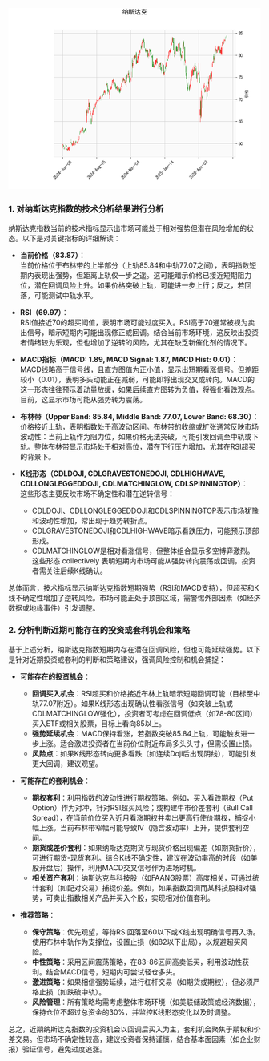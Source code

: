 ![图](NDAQ.png)

### 1. 对纳斯达克指数的技术分析结果进行分析

纳斯达克指数当前的技术指标显示出市场可能处于相对强势但潜在风险增加的状态。以下是对关键指标的详细解读：

- **当前价格（83.87）**：  
  当前价格位于布林带的上半部分（上轨85.84和中轨77.07之间），表明指数短期内表现出强势，但距离上轨仅一步之遥。这可能暗示价格已接近短期阻力位，潜在回调风险上升。如果价格突破上轨，可能进一步上行；反之，若回落，可能测试中轨水平。

- **RSI（69.97）**：  
  RSI值接近70的超买阈值，表明市场可能过度买入。RSI高于70通常被视为卖出信号，暗示短期内可能出现修正或回调。结合当前市场环境，这反映出投资者情绪较为乐观，但也增加了逆转的风险，尤其在缺乏新催化剂的情况下。

- **MACD指标（MACD: 1.89, MACD Signal: 1.87, MACD Hist: 0.01）**：  
  MACD线略高于信号线，且直方图值为正小值，显示出短期看涨信号。但差距较小（0.01），表明多头动能正在减弱，可能即将出现交叉或转向。MACD的这一形态往往预示着动量放缓，如果后续直方图转为负值，将强化看跌观点。目前，这显示市场可能从强势转为震荡。

- **布林带（Upper Band: 85.84, Middle Band: 77.07, Lower Band: 68.30）**：  
  价格接近上轨，表明指数处于高波动区间。布林带的收缩或扩张通常反映市场波动性：当前上轨作为阻力位，如果价格无法突破，可能引发回调至中轨或下轨。整体布林带显示市场处于相对高位，潜在下行压力增加，尤其在RSI超买的背景下。

- **K线形态（CDLDOJI, CDLGRAVESTONEDOJI, CDLHIGHWAVE, CDLLONGLEGGEDDOJI, CDLMATCHINGLOW, CDLSPINNINGTOP）**：  
  这些形态主要反映市场不确定性和潜在逆转信号：  
  - CDLDOJI、CDLLONGLEGGEDDOJI和CDLSPINNINGTOP表示市场犹豫和波动性增加，常出现于趋势转折点。  
  - CDLGRAVESTONEDOJI和CDLHIGHWAVE暗示看跌压力，可能预示顶部形成。  
  - CDLMATCHINGLOW是相对看涨信号，但整体组合显示多空博弈激烈。  
  这些形态 collectively 表明短期内市场可能从强势转向震荡或回调，投资者需关注后续K线确认。

总体而言，技术指标显示纳斯达克指数短期强势（RSI和MACD支持），但超买和K线不确定性增加了逆转风险。市场可能正处于顶部区域，需警惕外部因素（如经济数据或地缘事件）引发调整。

### 2. 分析判断近期可能存在的投资或套利机会和策略

基于上述分析，纳斯达克指数短期内存在潜在回调风险，但也可能延续强势。以下是针对近期投资或套利的判断和策略建议，强调风险控制和机会捕捉：

- **可能存在的投资机会**：  
  - **回调买入机会**：RSI超买和价格接近布林上轨暗示短期回调可能（目标至中轨77.07附近）。如果K线形态出现确认性看涨信号（如突破上轨或CDLMATCHINGLOW强化），投资者可考虑在回调低点（如78-80区间）买入ETF或相关股票，目标上看向85以上。  
  - **强势延续机会**：MACD保持看涨，若指数突破85.84上轨，可能触发进一步上涨。适合激进投资者在当前价位附近布局多头头寸，但需设置止损。  
  - **风险点**：如果K线形态转向更多看跌（如连续Doji后出现阴线），可能引发更大回调，建议观望。

- **可能存在的套利机会**：  
  - **期权套利**：利用指数的波动性进行期权策略。例如，买入看跌期权（Put Option）作为对冲，针对RSI超买风险；或构建牛市价差套利（Bull Call Spread），在当前价位买入近月看涨期权并卖出更高行使价期权，捕捉小幅上涨。当前布林带窄幅可能导致IV（隐含波动率）上升，提供套利空间。  
  - **期货或差价套利**：如果纳斯达克期货与现货价格出现偏差（如期货折价），可进行期货-现货套利。结合K线不确定性，建议在波动率高的时段（如美股开盘后）操作，利用MACD交叉信号作为进场时机。  
  - **相关资产套利**：纳斯达克与科技股（如FAANG股票）高度相关，可通过统计套利（如配对交易）捕捉价差。例如，如果指数回调而某科技股相对强势，可卖出指数相关产品并买入个股，实现相对价值套利。

- **推荐策略**：  
  - **保守策略**：优先观望，等待RSI回落至60以下或K线出现明确信号再入场。使用布林中轨作为支撑位，设置止损（如82以下出局），以规避超买风险。  
  - **中性策略**：采用区间震荡策略，在83-86区间高卖低买，利用波动性获利。结合MACD信号，短期内可尝试轻仓多头。  
  - **激进策略**：如果相信强势延续，进行杠杆交易（如期货或期权），但必须严格止损（如跌破中轨）。  
  - **风险管理**：所有策略均需考虑整体市场环境（如美联储政策或经济数据），保持仓位不超过总资金的30%，并监控K线形态变化以及时调整。

总之，近期纳斯达克指数的投资机会以回调后买入为主，套利机会聚焦于期权和价差交易。但市场不确定性较高，建议投资者保持谨慎，结合基本面因素（如企业财报）验证信号，避免过度追涨。